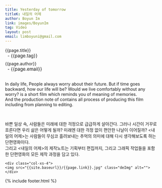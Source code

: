 ```yaml
---
title: Yesterday of tomorrow
titleK: 내일의 어제
author: Boyun Im
link: images/BoyunIm
tag: Video
layout: post
email: limboyuni@gmail.com
---	
```


<div class="container">

<div class="deDep">
{{page.title}}<br>
<p style="font-size:15px; margin:0px; padding:0px 0px 0px 8px; margin:0px 0px 8px 0px;">- {{page.tag}}</p>
{{page.author}}<br>
<p style="font-size:15px; margin:0px; padding:0px 0px 0px 8px;">- {{page.email}}</p>
</div>

<br>

<div class="det lato">



In daily life, People always worry about their future. But if time goes backward, how our life will be? Would we live comfortably without any worry? <Yesterday of tomorrow> is a short film which reminds you of meaning of memories. 
<br>
And the production note of <Yesterday of tomorrow> contains all process of producing this film including from planning to editing.
 


</div>

<br>

<div class="noto">

바쁜 일상 속, 사람들은 미래에 대한 걱정으로 급급하게 살아간다. 그러나 시간이 거꾸로 흐른다면 우리 삶은 어떻게 될까? 미래엔 대한 걱정 없이 편안한 나날이 이어질까? <내일의 어제>는 사람들이 무심코 흘려보내는 추억의 의미에 대해 다시 생각해보도록 하는 단편영화이다.
<br>
그리고 <내일의 어제>의 제작노트는 기획부터 편집까지, 그리고 그래픽 작업들을 포함한 단편영화의 모든 제작 과정을 담고 있다.


</div>

<div class="row noto">
	
	<div class="col-xs-4">
	<img src="{{site.baseurl}}/{{page.link}}.jpg" class="deImg" alt=""></div>
	
</div>

	

</div> 

{% include footer.html %}